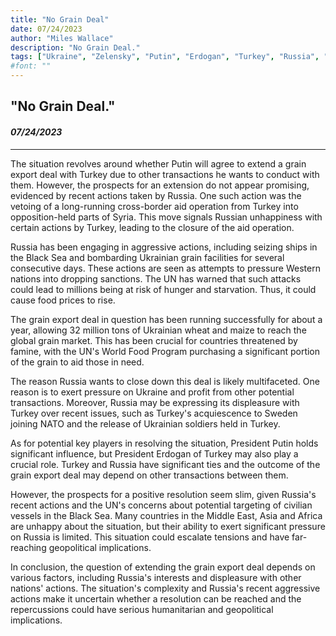 ```yaml
---
title: "No Grain Deal"
date: 07/24/2023
author: "Miles Wallace"
description: "No Grain Deal."
tags: ["Ukraine", "Zelensky", "Putin", "Erdogan", "Turkey", "Russia", "Sweden", "Black Sea", "Middle East", "Asia", "Africa", "United Nations",  ]
#font: ""
---
```

## "No Grain Deal."
#### _07/24/2023_ 
____

The situation revolves around whether Putin will agree to extend a grain export deal with Turkey due to other transactions he wants to conduct with them. However, the prospects for an extension do not appear promising, evidenced by recent actions taken by Russia. One such action was the vetoing of a long-running cross-border aid operation from Turkey into opposition-held parts of Syria. This move signals Russian unhappiness with certain actions by Turkey, leading to the closure of the aid operation.

Russia has been engaging in aggressive actions, including seizing ships in the Black Sea and bombarding Ukrainian grain facilities for several consecutive days. These actions are seen as attempts to pressure Western nations into dropping sanctions. The UN has warned that such attacks could lead to millions being at risk of hunger and starvation. Thus, it could cause food prices to rise.

The grain export deal in question has been running successfully for about a year, allowing 32 million tons of Ukrainian wheat and maize to reach the global grain market. This has been crucial for countries threatened by famine, with the UN's World Food Program purchasing a significant portion of the grain to aid those in need.

The reason Russia wants to close down this deal is likely multifaceted. One reason is to exert pressure on Ukraine and profit from other potential transactions. Moreover, Russia may be expressing its displeasure with Turkey over recent issues, such as Turkey's acquiescence to Sweden joining NATO and the release of Ukrainian soldiers held in Turkey.

As for potential key players in resolving the situation, President Putin holds significant influence, but President Erdogan of Turkey may also play a crucial role. Turkey and Russia have significant ties and the outcome of the grain export deal may depend on other transactions between them.

However, the prospects for a positive resolution seem slim, given Russia's recent actions and the UN's concerns about potential targeting of civilian vessels in the Black Sea. Many countries in the Middle East, Asia and Africa are unhappy about the situation, but their ability to exert significant pressure on Russia is limited. This situation could escalate tensions and have far-reaching geopolitical implications.

In conclusion, the question of extending the grain export deal depends on various factors, including Russia's interests and displeasure with other nations' actions. The situation's complexity and Russia's recent aggressive actions make it uncertain whether a resolution can be reached and the repercussions could have serious humanitarian and geopolitical implications.